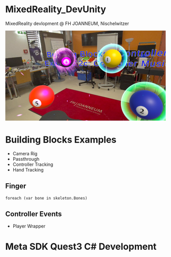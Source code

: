 # MixedReality_DevUnity

MixedReality devlopment @ FH JOANNEUM, Nischelwitzer 

<img src="./pics/ball_music.jpg" widht="500">

# Building Blocks Examples

* Camera Rig
* Passthrough
* Controller Tracking
* Hand Tracking

## Finger

```
foreach (var bone in skeleton.Bones)
```

## Controller Events

* Player Wrapper

# Meta SDK Quest3 C# Development

